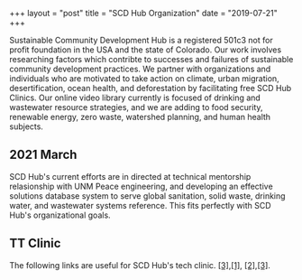 +++
layout = "post"
title = "SCD Hub Organization"
date = "2019-07-21"
+++


Sustainable Community Development Hub is a registered 501c3 not for profit foundation in the USA and the state of Colorado.  Our work involves researching factors which contribte to successes and failures of sustainable community development practices.  We partner with organizations and individuals who are motivated to take action on climate, urban migration, desertification, ocean health, and deforestation by facilitating free SCD Hub Clinics.  Our online video library currently is focused of drinking and wastewater resource strategies, and we are adding to food security, renewable energy, zero waste, watershed planning, and human health subjects.


## 2021 March
SCD Hub's current efforts are in directed at technical mentorship relasionship with UNM Peace engineering, and developing an effective solutions database system to serve global sanitation, solid waste, drinking water, and wastewater systems reference. This fits perfectly with SCD Hub's organizational goals.

## TT Clinic
The following links are useful for SCD Hub's tech clinic.
<a href="https://vercel.com">[3]</a>,<a href="https://netlify.com">[1]</a>, <a href="https://github.com">[2]</a>,<a href="https://gitlab.com">[3]</a>.

